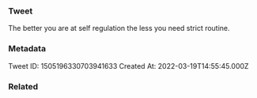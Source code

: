 ### Tweet
The better you are at self regulation the less you need strict routine.

### Metadata
Tweet ID: 1505196330703941633
Created At: 2022-03-19T14:55:45.000Z

### Related

